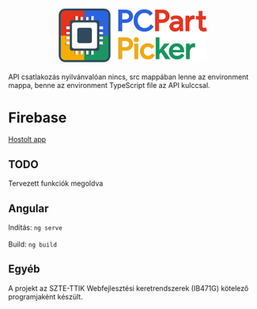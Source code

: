 ## <p align="center"><img src="public/logopartpicker.png" alt="Icon" width="300" style="display: block; margin: 0 auto;"/></p>

API csatlakozás nyilvánvalóan nincs, src mappában lenne az environment mappa, benne az environment TypeScript file az API kulccsal.

# Firebase

[Hostolt app](https://pcpartpicker-36abe-64480.web.app)

## TODO
Tervezett funkciók megoldva
## Angular

Indítás: ```ng serve```<br><br>
Build: ```ng build```

## Egyéb
A projekt az SZTE-TTIK Webfejlesztési keretrendszerek (IB471G) kötelező programjaként készült.
